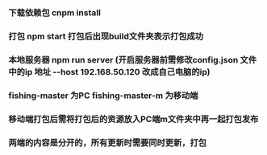 
### 下载依赖包 cnpm install 
### 打包 npm start  打包后出现build文件夹表示打包成功
### 本地服务器  npm run server  (开启服务器前需修改config.json 文件中的ip 地址 --host 192.168.50.120 改成自己电脑的ip)
### fishing-master 为PC  fishing-master-m 为移动端
### 移动端打包后需将打包后的资源放入PC端m文件夹中再一起打包发布
### 两端的内容是分开的，所有更新时需要同时更新，打包